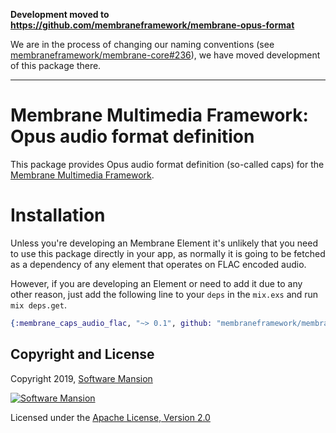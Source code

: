 **Development moved to https://github.com/membraneframework/membrane-opus-format**

We are in the process of changing our naming conventions (see [membraneframework/membrane-core#236](https://github.com/membraneframework/membrane-core/issues/236)), we have moved development of this package there.

---

# Membrane Multimedia Framework: Opus audio format definition

This package provides Opus audio format definition (so-called caps) for the
[Membrane Multimedia Framework](https://membraneframework.org).

# Installation

Unless you're developing an Membrane Element it's unlikely that you need to
use this package directly in your app, as normally it is going to be fetched as
a dependency of any element that operates on FLAC encoded audio.

However, if you are developing an Element or need to add it due to any other
reason, just add the following line to your `deps` in the `mix.exs` and run
`mix deps.get`.

```elixir
{:membrane_caps_audio_flac, "~> 0.1", github: "membraneframework/membrane-caps-audio-opus"}
```

## Copyright and License

Copyright 2019, [Software Mansion](https://swmansion.com/?utm_source=git&utm_medium=readme&utm_campaign=membrane-caps-audio-opus)

[![Software Mansion](https://membraneframework.github.io/static/logo/swm_logo_readme.png)](https://swmansion.com/?utm_source=git&utm_medium=readme&utm_campaign=membrane-caps-audio-opus)

Licensed under the [Apache License, Version 2.0](LICENSE)
